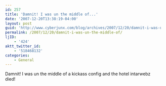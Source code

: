 ```yaml
---
id: 257
title: 'Damnit! I was un the middle of...'
date: '2007-12-20T13:38:19-04:00'
layout: post
guid: 'http://www.cyberjunx.com/blog/archives/2007/12/20/damnit-i-was-un-the-middle-of/'
permalink: /2007/12/20/damnit-i-was-un-the-middle-of/
ljID:
    - '424'
aktt_twitter_id:
    - '518468132'
categories:
    - General
---
```


Damnit! I was un the middle of a kickass config and the hotel intarwebz died!